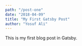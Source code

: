 ```yaml
---
path: "/post-one"
date: "2018-04-09"
title: "My First Gatsby Post"
author: "Yosuf Ali"
---
```


This is my first blog post in Gatsby.